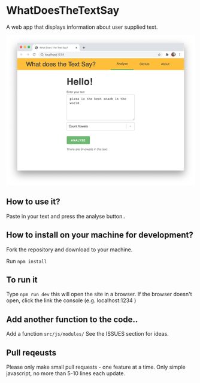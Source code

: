 # WhatDoesTheTextSay

A web app that displays information about user supplied text.

![screenshot](app.png?raw=true "screenshot")

## How to use it?
Paste in your text and press the analyse button.. 

## How to install on your machine for development?
Fork the repository and download to your machine.

Run `npm install`

## To run it
Type
`npm run dev`
this will open the site in a browser. If the browser doesn't open, click the link the console (e.g. localhost:1234 )

## Add another function to the code..
Add a function `src/js/modules/`
See the ISSUES section for ideas.

## Pull reqeusts
Please only make small pull requests - one feature at a time.
Only simple javascript, no more than 5-10 lines each update.



